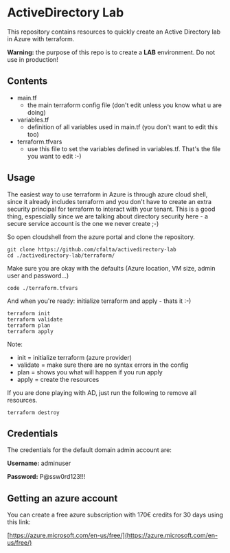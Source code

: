 # ActiveDirectory Lab

This repository contains resources to quickly create an Active Directory lab in Azure with terraform.

**Warning:** the purpose of this repo is to create a **LAB** environment. Do not use in production!

## Contents

- main.tf
  - the main terraform config file (don't edit unless you know what u are doing)
- variables.tf
  - definition of all variables used in main.tf (you don't want to edit this too)
- terraform.tfvars
  - use this file to set the variables defined in variables.tf. That's the file you want to edit :-)

## Usage

The easiest way to use terraform in Azure is through azure cloud shell, since it already includes terraform and you don't have to create an extra security principal for terraform to interact with your tenant. This is a good thing, espescially since we are talking about directory security here - a secure service account is the one we never create ;-)

So open cloudshell from the azure portal and clone the repository.

```
git clone https://github.com/cfalta/activedirectory-lab
cd ./activedirectory-lab/terraform/
```

Make sure you are okay with the defaults (Azure location, VM size, admin user and password...)

```
code ./terraform.tfvars
```

And when you're ready: initialize terraform and apply - thats it :-)

```
terraform init
terraform validate
terraform plan
terraform apply
```

Note:

- init = initialize terraform (azure provider)
- validate = make sure there are no syntax errors in the config
- plan = shows you what will happen if you run apply
- apply = create the resources

If you are done playing with AD, just run the following to remove all resources.

```
terraform destroy
```
## Credentials

The credentials for the default domain admin account are:

**Username:** adminuser

**Password:** P@ssw0rd123!!!

## Getting an azure account

You can create a free azure subscription with 170€ credits for 30 days using this link:

[https://azure.microsoft.com/en-us/free/](https://azure.microsoft.com/en-us/free/)
